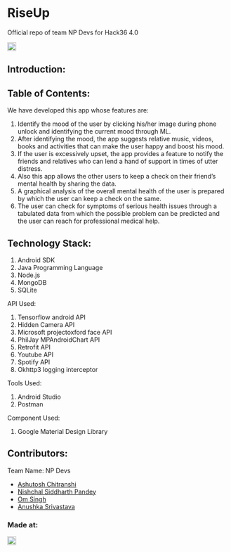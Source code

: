 # RiseUp
Official repo of team NP Devs for Hack36 4.0 

<a href="https://hack36.com"> <img src="http://bit.ly/BuiltAtHack36" height=20px> </a>


## Introduction:
  
  
## Table of Contents:
  We have developed this app whose features are:
  1) Identify the mood of the user by clicking his/her image during phone unlock and identifying the current mood through ML.
  2) After identifying the mood, the app suggests relative music, videos, books and activities that can make the user happy and boost his mood.
  3) If the user is excessively upset, the app provides a feature to notify the friends and relatives who can lend a hand of support in times of utter distress.
  4) Also this app allows the other users to keep a check on their friend’s mental health by sharing the data.
  5) A graphical analysis of the overall mental health of the user is prepared by which the user can keep a check on the same.
  6) The user can check for symptoms of serious health issues through a tabulated data from which the possible problem can be predicted and the user can reach for professional        medical help.


## Technology Stack:
  1) Android SDK
  2) Java Programming Language
  3) Node.js
  4) MongoDB
  5) SQLite

  API Used:
  1) Tensorflow android API
  2) Hidden Camera API
  3) Microsoft projectoxford face API
  4) PhilJay MPAndroidChart API
  5) Retrofit API
  6) Youtube API
  7) Spotify API
  8) Okhttp3 logging interceptor

  Tools Used:
  1) Android Studio
  2) Postman

  Component Used:
  1) Google Material Design Library
  

## Contributors:

Team Name: NP Devs

* [Ashutosh Chitranshi](https://github.com/ashu12chi)
* [Nishchal Siddharth Pandey](https://github.com/nisiddharth)
* [Om Singh](https://github.com/OmSingh5092)
* [Anushka Srivastava](https://github.com/Anushkaa-Srivastava)


### Made at:
<a href="https://hack36.com"> <img src="http://bit.ly/BuiltAtHack36" height=20px> </a>

